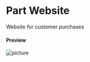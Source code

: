 Part Website
===================

Website for customer purchases

#### Preview

![picture](/km-shop/data/frontend/Screenshot_2022-11-22_at_17.37.15.png)